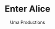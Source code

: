 ---
layout: album

type: Lighting Design
backto: /lighting

title: Enter Alice
subtitle: Uma Productions

meta: 
  Director: Mikhael Tara Garver
  Scenic Design: Brian Sidney Bembridge
  Costume Design: Caz McCall
  Sound Design: Kevin O'Donnell

images:
  - src: lighting/enter-alice/alice_ps03-1200x960.jpg
  - src: lighting/enter-alice/alice_ps04-1200x960.jpg
  - src: lighting/enter-alice/alice_ps06-1200x960.jpg
  - src: lighting/enter-alice/alice_ps07-1200x960.jpg
  - src: lighting/enter-alice/alice_ps08-1200x960.jpg
  - src: lighting/enter-alice/alice_ps11-1200x960.jpg

---